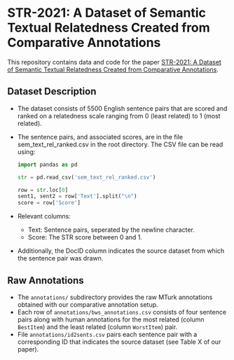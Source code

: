 # STR-2021: A Dataset of Semantic Textual Relatedness Created from Comparative Annotations

This repository contains data and code for the paper [STR-2021: A Dataset of Semantic Textual Relatedness Created from Comparative Annotations](www.arxiv.com).



## Dataset Description

- The dataset consists of 5500 English sentence pairs that are scored and ranked on a relatedness scale ranging from 0 (least related) to 1 (most related). 

- The sentence pairs, and associated scores, are in the file sem_text_rel_ranked.csv in the root directory. The CSV file can be read using:

  ```python
  import pandas as pd
  
  str = pd.read_csv('sem_text_rel_ranked.csv')
  
  row = str.loc[0]
  sent1, sent2 = row['Text'].split("\n")
  score = row['Score']
  ```

- Relevant columns: 

  - Text: Sentence pairs, seperated by the newline character.
  - Score: The STR score between 0 and 1. 

- Additionally, the DocID column indicates the source dataset from which the sentence pair was drawn. 


## Raw Annotations

- The `annotations/` subdirectory provides the raw MTurk annotations obtained with our comparative annotation setup.
- Each row of `annotations/bws_annotations.csv` consists of four sentence pairs along with human annotations for the most related (column `BestItem`) and the least related (column `WorstItem`) pair. 
- File `annotations/id2sents.csv` pairs each sentence pair with a corresponding ID that indicates the source dataset (see Table X of our paper).


